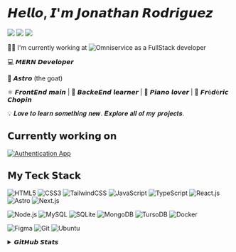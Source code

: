 # 𝙃𝙚𝙡𝙡𝙤, 𝙄'𝙢 𝙅𝙤𝙣𝙖𝙩𝙝𝙖𝙣 𝙍𝙤𝙙𝙧𝙞𝙜𝙪𝙚𝙯

[![](https://img.shields.io/badge/-@varjonathanr-%230A66C2?style=flat-square&logo=linkedin&logoColor=ffffff)](https://www.linkedin.com/in/jonathanrodriguez04)
[![](https://img.shields.io/badge/-@varjonathanr-%23181717?style=flat-square&logo=github&logoColor=ffffff)](https://github.com/varjonathanr)
[![](https://img.shields.io/badge/-Portfolio-%23181717?style=flat-square&logo=google-chrome&logoColor=ffffff)](https://cv-portfolio-varjonathanr.netlify.app/)

👨‍💻 I'm currently working at ![Omniservice](https://omniservice.com.sv/) as a FullStack developer

💻 𝙈𝙀𝙍𝙉 𝘿𝙚𝙫𝙚𝙡𝙤𝙥𝙚𝙧

🚀 𝘼𝙨𝙩𝙧𝙤 (the goat)

⚛️ 𝙁𝙧𝙤𝙣𝙩𝙀𝙣𝙙 𝙢𝙖𝙞𝙣 | 🌱 𝘽𝙖𝙘𝙠𝙚𝙀𝙣𝙙 𝙡𝙚𝙖𝙧𝙣𝙚𝙧 | 🎹 𝙋𝙞𝙖𝙣𝙤 𝙡𝙤𝙫𝙚𝙧 | 🎼 𝙁𝙧é𝙙é𝙧𝙞𝙘 𝘾𝙝𝙤𝙥𝙞𝙣

💡 𝑳𝒐𝒗𝒆 𝒕𝒐 𝒍𝒆𝒂𝒓𝒏 𝒔𝒐𝒎𝒆𝒕𝒉𝒊𝒏𝒈 𝒏𝒆𝒘. 𝑬𝒙𝒑𝒍𝒐𝒓𝒆 𝒂𝒍𝒍 𝒐𝒇 𝒎𝒚 𝒑𝒓𝒐𝒋𝒆𝒄𝒕𝒔.

## 𝗖𝘂𝗿𝗿𝗲𝗻𝘁𝗹𝘆 𝘄𝗼𝗿𝗸𝗶𝗻𝗴 𝗼𝗻

[![Authentication App](https://svg.bookmark.style/api?url=https://github.com/varJonathanR/authentication-app&mode=light&style=horizontal)](https://github.com/varJonathanR/authentication-app)

## 𝗠𝘆 𝗧𝗲𝗰𝗸 𝗦𝘁𝗮𝗰𝗸

![HTML5](https://img.shields.io/badge/-HTML5-%23E44D27?style=flat-square&logo=html5&logoColor=ffffff)
![CSS3](https://img.shields.io/badge/-CSS3-%231572B6?style=flat-square&logo=css3&logoColor=ffffff)
![TailwindCSS](https://img.shields.io/badge/-TailwindCSS-%231a202c?style=flat-square&logo=tailwind-css)
![JavaScript](https://img.shields.io/badge/-JavaScript-%23F7DF1C?style=flat-square&logo=javascript&logoColor=000000&labelColor=%23F7DF1C&color=%23FFCE5A)
![TypeScript](https://img.shields.io/badge/-TypeScript-007ACC?style=flat-square&logo=typescript&logoColor=ffffff)
![React.js](https://img.shields.io/badge/-React.js-%23282C34?style=flat-square&logo=react)
![Astro](https://img.shields.io/badge/-Astro-%23BC52EE?style=flat-square&logo=astro&logoColor=000000)
![Next.js](https://img.shields.io/badge/-Next.js-%23000000?style=flat-square&logo=nextdotjs)

![Node.js](https://img.shields.io/badge/-Node.js-%235FA04E?style=flat-square&logo=node.js&logoColor=ffffff)
![MySQL](https://img.shields.io/badge/-MySQL-%234479A1?style=flat-square&logo=mysql&logoColor=ffffff)
![SQLite](https://img.shields.io/badge/-SQLite-%23003B57?style=flat-square&logo=sqlite&logoColor=ffffff)
![MongoDB](https://img.shields.io/badge/-MongoDB-%2347A248?style=flat-square&logo=mongodb&logoColor=ffffff)
![TursoDB](https://img.shields.io/badge/-TursoDB-%234FF8D2?style=flat-square&logo=turso&logoColor=000000)
![Docker](https://img.shields.io/badge/-Docker-%232496ED?style=flat-square&logo=docker&logoColor=000000)

![Figma](https://img.shields.io/badge/-Figma-%23F24E1E?style=flat-square&logo=figma&logoColor=ffffff)
![Git](https://img.shields.io/badge/-Git-%23F05032?style=flat-square&logo=git&logoColor=ffffff)
![Ubuntu](https://img.shields.io/badge/-Ubuntu-%23E95421?style=flat-square&logo=ubuntu&logoColor=ffffff)

<details>
  <summary>𝙂𝙞𝙩𝙃𝙪𝙗 𝙎𝙩𝙖𝙩𝙨</summary>
  <br />
  <p align="center">
    <img src="https://github-readme-stats.vercel.app/api?username=varjonathanr&show_icons=true&theme=dark" />
  </p>
</details>
